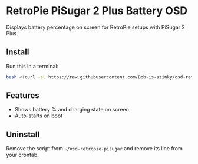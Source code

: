 # RetroPie PiSugar 2 Plus Battery OSD

Displays battery percentage on screen for RetroPie setups with PiSugar 2 Plus.

## Install

Run this in a terminal:

```sh
bash <(curl -sL https://raw.githubusercontent.com/Bob-is-stinky/osd-retropie-pisugar/main/install.sh)
```

## Features

- Shows battery % and charging state on screen
- Auto-starts on boot

## Uninstall

Remove the script from `~/osd-retropie-pisugar` and remove its line from your crontab.
